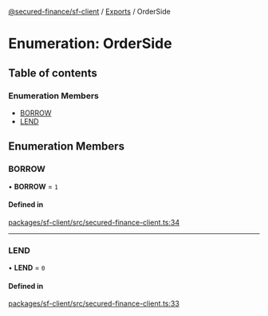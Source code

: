 [@secured-finance/sf-client](../README.md) / [Exports](../modules.md) / OrderSide

# Enumeration: OrderSide

## Table of contents

### Enumeration Members

- [BORROW](OrderSide.md#borrow)
- [LEND](OrderSide.md#lend)

## Enumeration Members

### BORROW

• **BORROW** = ``1``

#### Defined in

[packages/sf-client/src/secured-finance-client.ts:34](https://github.com/Secured-Finance/sf-sdk/blob/6f4921a/packages/sf-client/src/secured-finance-client.ts#L34)

___

### LEND

• **LEND** = ``0``

#### Defined in

[packages/sf-client/src/secured-finance-client.ts:33](https://github.com/Secured-Finance/sf-sdk/blob/6f4921a/packages/sf-client/src/secured-finance-client.ts#L33)
